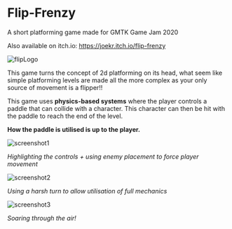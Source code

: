 # Flip-Frenzy

A short platforming game made for GMTK Game Jam 2020

Also available on itch.io: https://joekr.itch.io/flip-frenzy

![flipLogo](https://user-images.githubusercontent.com/109162427/192261519-1df31093-9288-4e64-9ac1-9b9b84af889c.png)

This game turns the concept of 2d platforming on its head, what seem like simple platforming levels are made all the more complex as your only source of movement is a flipper!!

This game uses <b>physics-based systems</b> where the player controls a paddle that can collide with a character. This character can then be hit with the paddle to reach the end of the level.

<b>How the paddle is utilised is up to the player.</b>


![screenshot1](https://user-images.githubusercontent.com/109162427/192261867-7df0d6f5-0eb1-474c-a0de-05be8570144a.png)

_Highlighting the controls + using enemy placement to force player movement_


![screenshot2](https://user-images.githubusercontent.com/109162427/192262662-99f9e509-8d47-4147-9c71-6442b8017cca.png)

_Using a harsh turn to allow utilisation of full mechanics_

![screenshot3](https://user-images.githubusercontent.com/109162427/192262791-d206558f-db13-423e-9aa0-6587e74473ad.png)


_Soaring through the air!_

